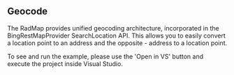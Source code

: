 ## Geocode
The RadMap provides unified geocoding architecture, incorporated in the BingRestMapProvider SearchLocation API.
This allows you to easily convert a location point to an address and the opposite - address to a location point.

To see and run the example, please use the 'Open in VS' button and execute the project inside Visual Studio.

[//]: <keywords: GeocodeProvider, ReverseGeocodeRequest, Location, Address, Service, BingRestMapProvider>
